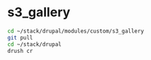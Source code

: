 # s3_gallery

```bash
cd ~/stack/drupal/modules/custom/s3_gallery
git pull
cd ~/stack/drupal
drush cr
```